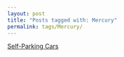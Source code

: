 ```yaml
---
layout: post
title: "Posts tagged with: Mercury"
permalink: tags/Mercury/
---
```

[Self-Parking Cars](/2011/08/self-parking-cars)
